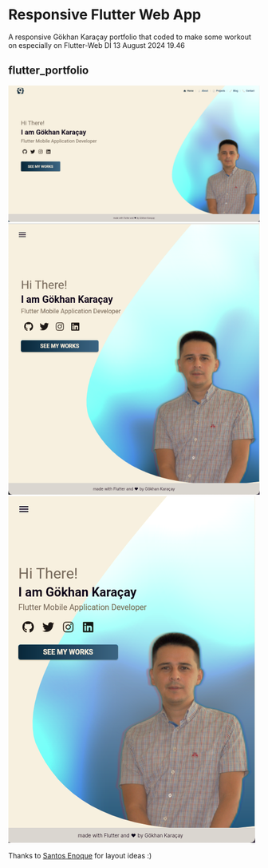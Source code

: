 # Responsive Flutter Web App

A responsive Gökhan Karaçay portfolio that coded to make some workout on especially on Flutter-Web
Dİ 13 August 2024 19.46

## flutter_portfolio

![Large Screen](https://raw.githubusercontent.com/gokhankar/flutter_web_portfolio/main/screenshots/1.png)
![Middle Screen](https://raw.githubusercontent.com/gokhankar/flutter_web_portfolio/main/screenshots/2.png)
![Small Screen](https://raw.githubusercontent.com/gokhankar/flutter_web_portfolio/main/screenshots/3.png)

Thanks to [Santos Enoque](https://github.com/Santos-Enoque) for layout ideas :)
 